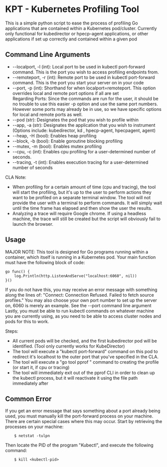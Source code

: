 # KPT - Kubernetes Profiling Tool

This is a simple python script to ease the process of profiling Go applications that are contained within a Kubernetes pod/cluster. Currently only functional for kubedirector or hpecp-agent applications, or other applications if set up correctly and contained within a given pod

## Command Line Arguments
- --localport, -l (int): Local port to be used in kubectl port-forward command. This is the port you wish to access profiling endpoints from. 
- --remoteport, -r (int): Remote port to be used in kubectl port-forward command. This is the port you start your server on in your code
- --port, -p (int): Shorthand for when localport=remoteport. This option overrides local and remote port options if all are set  
Regarding Ports:  Since the commands are run for the user, it should be no trouble to use this easier -p option and use the same port numbers. However some ports may already be in use, so we have specific options for local and remote ports as well. 
- --pod (str): Designates the pod that you wish to profile within
- --app, -a (str): Designates the application that you wish to instrument (Options include: kubedirector, kd , hpecp-agent, hpecpagent, agent)
- --heap, -H (bool): Enables heap profiling
- --block, -b (bool): Enable goroutine blocking profiling
- --mutex, -m (bool): Enables mutex profiling
- --cpu, -c (int): Enables cpu profiling for a user-determined number of seconds.
- --tracing, -t (int): Enables execution tracing for a user-determined number of seconds

CLA Note:
- When profiling for a certain amount of time (cpu and tracing), the tool will start the profiling, but it's up to the user to perform actions they want to be profiled on a separate terminal window. The tool will not provide the user with a terminal to perform commands. It will simply wait until the time frame has elapsed and then show the user the results.
- Analyzing a trace will require Google chrome. If using a headless machine, the trace will still be created but the script will obviously fail to launch the browser.

## Usage
 MAJOR NOTE: This tool is designed for Go programs running within a container, which itself is running in a Kubernetes pod. Your main function must have the following block of code:
```
go func() {
	log.Println(http.ListenAndServe("localhost:6060", nil))
}()
```

If you do not have this, you may receive an error message with something along the lines of: "Connect: Connection Refused. Failed to fetch source profiles."
You may also choose your own port number to set up the server on, 6060 is merely an example. See the --port command line argument
Lastly, you must be able to run kubectl commands on whatever machine you are currently using, as you need to be able to access cluster nodes and pods for this to work. 

Steps:
- All current pods will be checked, and the first kubedirector pod will be identified. (Tool only currently works for KubeDirector)
- The tool will execute a "kubectl port-forward" command on this pod to redirect it's localhost to the outer port that you've specified in the CLA. 
- The tool will execute a "go tool pprof <profile-endpoint>" command to creating the profile (or start it, if cpu or tracing) 
- The tool will immediately exit out of the pprof CLI in order to clean up the kubectl process, but it will reactivate it using the file path immediately after

## Common Error
If you get an error message that says something about a port already being used, you must manually kill the port-forward process on your machine. There are certain special cases where this may occur. Start by retrieving the processes on your machine:
```
    $ netstat -tulpn
```
Then locate the PID of the program "Kubectl", and execute the following command:
```
    $ kill <kubectl-pid>
```

